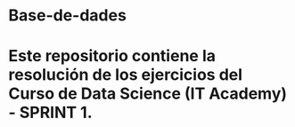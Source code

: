 # Base-de-dades
# Este repositorio contiene la resolución de los ejercicios del Curso de Data Science (IT Academy) - SPRINT 1.
